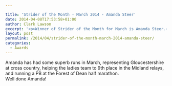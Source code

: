 ```yaml
---

title: 'Strider of the Month - March 2014 - Amanda Steer'
date: 2014-04-08T17:53:58+01:00
author: Clark Lawson
excerpt: '<p>Winner of Strider of the Month for March is Amanda Steer.</p>'
layout: post
permalink: /2014/04/strider-of-the-month-march-2014-amanda-steer/
categories:
  - Awards
---
```

Amanda has had some superb runs in March, representing Gloucestershire at cross country, helping the ladies team to 9th place in the Midland relays, and running a PB at the Forest of Dean half marathon.  
Well done Amanda!